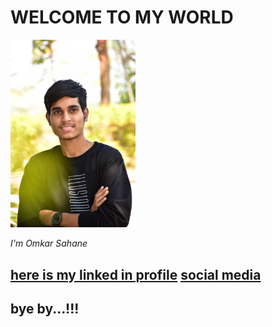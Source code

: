 # WELCOME TO MY WORLD

  <img width="200" alt="portfolio_view" src="DSC_0021-01.jpeg">
  
  _I'm Omkar Sahane_

 
[here is my linked in profile](https://www.linkedin.com/in/omkar-sahane-7452691b2 "CLICK")
[<img width="10" hight="10" src="">social media](https://instagram.com/omkar_sahane_?igshid=z91jvrcb9vwy)
---
bye by...!!!
---
